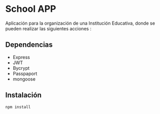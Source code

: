 # School APP
Aplicación para la organización de una Institución Educativa, donde se pueden realizar las siguientes acciones :

 ## Dependencias
 - Express
 - JWT
 - Bycrypt
 - Passpaport
 - mongoose

## Instalación
`npm install`